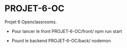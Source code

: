 # PROJET-6-OC

Projet 6 Openclassrooms.

- Pour lancer le front PROJET-6-OC/front/ npm run start

- Pourd le backend PROJET-6-OC/back/ nodemon
